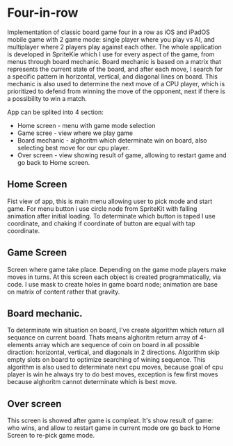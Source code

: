 # Four-in-row

Implementation of classic board game four in a row as iOS and iPadOS mobile game with 2 game mode: single player where you play vs AI, and multiplayer where 2 players play against each other. The whole application is developed in SpriteKie which I use for every aspect of the game, from menus through board mechanic. Board mechanic is based on a matrix that represents the current state of the board, and after each move, I search for a specific pattern in horizontal, vertical, and diagonal lines on board. This mechanic is also used to determine the next move of a CPU player, which is prioritized to defend from winning the move of the opponent, next if there is a possibility to win a match.

App can be splited into 4 section:
- Home screen - menu with game mode selection
- Game scree - view where we play game
- Board mechanic - alghoritm which determinate win on board, also selecting best move for our cpu player.
- Over screen - view showing result of game, allowing to restart game and go back to Home screen.

## Home Screen
Fist view of app, this is main menu allowing user to pick mode and start game. 
For menu button i use circle node from SpriteKit with falling animation after initial loading.
To determinate which button is taped I use coordinate, and chaking if coordinate of button are equal with tap coordinate.

## Game Screen
Screen where game take place.
Depending on the game mode players make moves in turns.
At this screen each object is created programmatically, via code. I use mask to create holes in game board node; animation are base on matrix of content rather that gravity.

## Board mechanic.
To determinate win situation on board, I've create algorithm which return all sequance on current board. Thats means alghoritm return array of 4-elements array which are sequence of coin on board in all possible diraction: horizontal, vertical, and diagonals in 2 directions. Algorithm skip empty slots on board to optimize searching of wining sequence.
This algorithm is also used to determinate next cpu moves, because goal of cpu player is win he always try to do best moves, 
exception is few first moves because alghoritm cannot determinate which is best move.

## Over screen
This screen is showed after game is compleat. It's show result of game: who wins, and allow to restart game in current mode ore go back to Home Screen to re-pick game mode.
